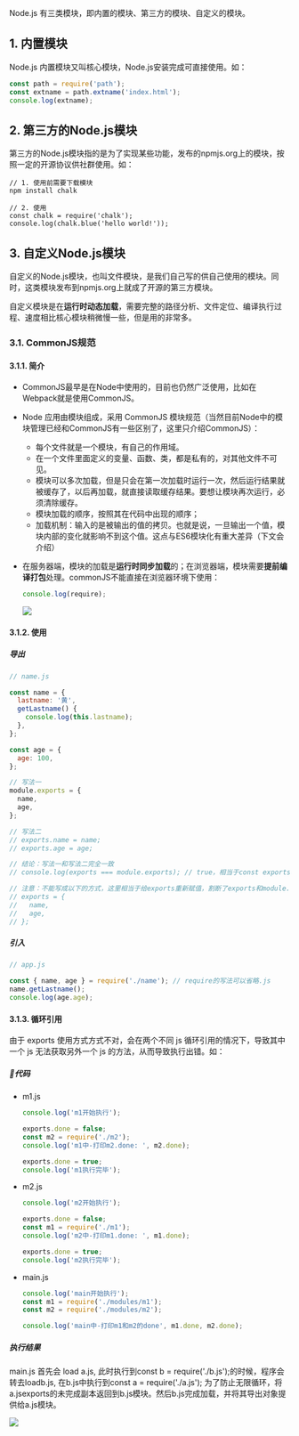 Node.js 有三类模块，即内置的模块、第三方的模块、自定义的模块。

## 1. 内置模块

Node.js 内置模块又叫核心模块，Node.js安装完成可直接使用。如：

```js
const path = require('path');
const extname = path.extname('index.html');
console.log(extname);
```

## 2. 第三方的Node.js模块

第三方的Node.js模块指的是为了实现某些功能，发布的npmjs.org上的模块，按照一定的开源协议供社群使用。如：

```
// 1. 使用前需要下载模块
npm install chalk

// 2. 使用
const chalk = require('chalk');
console.log(chalk.blue('hello world!'));
```

## 3. 自定义Node.js模块

自定义的Node.js模块，也叫文件模块，是我们自己写的供自己使用的模块。同时，这类模块发布到npmjs.org上就成了开源的第三方模块。

自定义模块是在**运行时动态加载**，需要完整的路径分析、文件定位、编译执行过程、速度相比核心模块稍微慢一些，但是用的非常多。

### 3.1. CommonJS规范

#### 3.1.1. 简介

- CommonJS最早是在Node中使用的，目前也仍然广泛使用，比如在Webpack就是使用CommonJS。  
- Node 应用由模块组成，采用 CommonJS 模块规范（当然目前Node中的模块管理已经和CommonJS有一些区别了，这里只介绍CommonJS）：
  - 每个文件就是一个模块，有自己的作用域。
  - 在一个文件里面定义的变量、函数、类，都是私有的，对其他文件不可见。
  - 模块可以多次加载，但是只会在第一次加载时运行一次，然后运行结果就被缓存了，以后再加载，就直接读取缓存结果。要想让模块再次运行，必须清除缓存。
  - 模块加载的顺序，按照其在代码中出现的顺序；
  - 加载机制：输入的是被输出的值的拷贝。也就是说，一旦输出一个值，模块内部的变化就影响不到这个值。这点与ES6模块化有重大差异（下文会介绍）
- 在服务器端，模块的加载是**运行时同步加载**的；在浏览器端，模块需要**提前编译打包**处理。commonJS不能直接在浏览器环境下使用：

  ```js
  console.log(require);
  ```

  ![](http://rc9frlwp7.hn-bkt.clouddn.com/commonjs-不同环境.png)

#### 3.1.2. 使用

##### 导出

```js
// name.js

const name = {
  lastname: '黄',
  getLastname() {
    console.log(this.lastname);
  },
};

const age = {
  age: 100,
};

// 写法一
module.exports = {
  name,
  age,
};

// 写法二
// exports.name = name;
// exports.age = age;

// 结论：写法一和写法二完全一致
// console.log(exports === module.exports); // true，相当于const exports = module.exports

// 注意：不能写成以下的方式，这里相当于给exports重新赋值，割断了exports和module.exports的关系
// exports = {
//   name,
//   age,
// };

```

##### 引入

```js
// app.js

const { name, age } = require('./name'); // require的写法可以省略.js
name.getLastname();
console.log(age.age);
```

#### 3.1.3. 循环引用

由于 exports 使用方式方式不对，会在两个不同 js 循环引用的情况下，导致其中一个 js 无法获取另外一个 js 的方法，从而导致执行出错。如：

##### 🌰代码

- m1.js

  ```js
  console.log('m1开始执行');

  exports.done = false;
  const m2 = require('./m2');
  console.log('m1中-打印m2.done: ', m2.done);

  exports.done = true;
  console.log('m1执行完毕');
  ```

- m2.js

  ```js
  console.log('m2开始执行');

  exports.done = false;
  const m1 = require('./m1');
  console.log('m2中-打印m1.done: ', m1.done);

  exports.done = true;
  console.log('m2执行完毕');
  ```

- main.js

  ```js
  console.log('main开始执行');
  const m1 = require('./modules/m1');
  const m2 = require('./modules/m2');

  console.log('main中-打印m1和m2的done', m1.done, m2.done);
  ```

##### 执行结果

main.js 首先会 load a.js, 此时执行到const b = require('./b.js');的时候，程序会转去loadb.js, 在b.js中执行到const a = require('./a.js'); 为了防止无限循环，将a.jsexports的未完成副本返回到b.js模块。然后b.js完成加载，并将其导出对象提供给a.js模块。

![](http://rc9frlwp7.hn-bkt.clouddn.com/commonjs-循环依赖.png)
